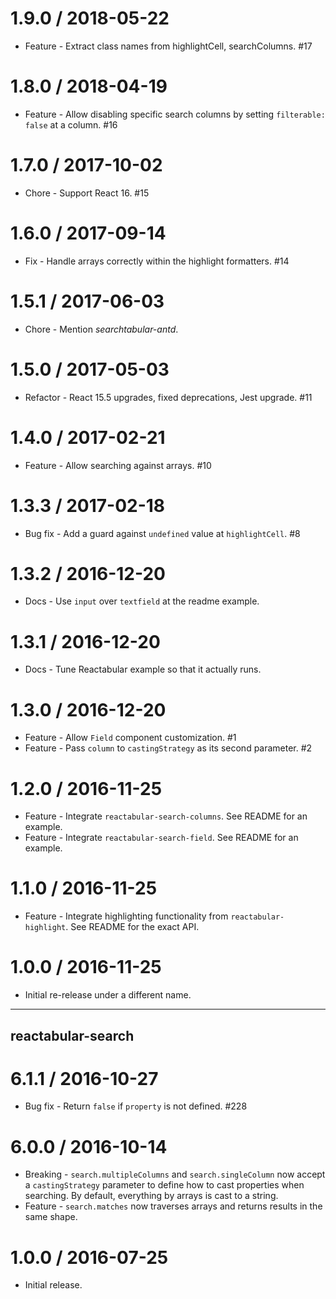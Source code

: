 1.9.0 / 2018-05-22
==================

  * Feature  - Extract class names from highlightCell, searchColumns. #17

1.8.0 / 2018-04-19
==================

  * Feature - Allow disabling specific search columns by setting `filterable: false` at a column. #16

1.7.0 / 2017-10-02
==================

  * Chore - Support React 16. #15

1.6.0 / 2017-09-14
==================

  * Fix - Handle arrays correctly within the highlight formatters. #14

1.5.1 / 2017-06-03
==================

  * Chore - Mention *searchtabular-antd*.

1.5.0 / 2017-05-03
==================

  * Refactor - React 15.5 upgrades, fixed deprecations, Jest upgrade. #11

1.4.0 / 2017-02-21
==================

  * Feature - Allow searching against arrays. #10

1.3.3 / 2017-02-18
==================

  * Bug fix - Add a guard against `undefined` value at `highlightCell`. #8

1.3.2 / 2016-12-20
==================

  * Docs - Use `input` over `textfield` at the readme example.

1.3.1 / 2016-12-20
==================

  * Docs - Tune Reactabular example so that it actually runs.

1.3.0 / 2016-12-20
==================

  * Feature - Allow `Field` component customization. #1
  * Feature - Pass `column` to `castingStrategy` as its second parameter. #2

1.2.0 / 2016-11-25
==================

  * Feature - Integrate `reactabular-search-columns`. See README for an example.
  * Feature - Integrate `reactabular-search-field`. See README for an example.

1.1.0 / 2016-11-25
==================

  * Feature - Integrate highlighting functionality from `reactabular-highlight`. See README for the exact API.

1.0.0 / 2016-11-25
==================

  * Initial re-release under a different name.

---

## reactabular-search

6.1.1 / 2016-10-27
==================

  * Bug fix - Return `false` if `property` is not defined. #228

6.0.0 / 2016-10-14
==================

  * Breaking - `search.multipleColumns` and `search.singleColumn` now accept a `castingStrategy` parameter to define how to cast properties when searching. By default, everything by arrays is cast to a string.
  * Feature - `search.matches` now traverses arrays and returns results in the same shape.

1.0.0 / 2016-07-25
==================

  * Initial release.
